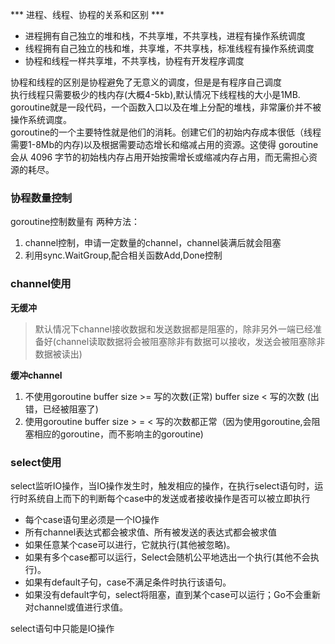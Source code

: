 *** 进程、线程、协程的关系和区别 ***  
- 进程拥有自己独立的堆和栈，不共享堆，不共享栈，进程有操作系统调度   
- 线程拥有自己独立的栈和堆，共享堆，不共享栈，标准线程有操作系统调度   
- 协程和线程一样共享堆，不共享栈，协程有开发程序调度    

协程和线程的区别是协程避免了无意义的调度，但是是有程序自己调度  
执行线程只需要极少的栈内存(大概4-5kb),默认情况下线程栈的大小是1MB. goroutine就是一段代码，一个函数入口以及在堆上分配的堆栈，非常廉价并不被操作系统调度。  
goroutine的一个主要特性就是他们的消耗。创建它们的初始内存成本很低（线程需要1-8Mb的内存)以及根据需要动态增长和缩减占用的资源。这使得 goroutine 会从 4096 字节的初始栈内存占用开始按需增长或缩减内存占用，而无需担心资源的耗尽。 


### 协程数量控制
goroutine控制数量有 两种方法：
1. channel控制，申请一定数量的channel，channel装满后就会阻塞
2. 利用sync.WaitGroup,配合相关函数Add,Done控制


### channel使用
****无缓冲****
> 默认情况下channel接收数据和发送数据都是阻塞的，除非另外一端已经准备好(channel读取数据将会被阻塞除非有数据可以接收，发送会被阻塞除非数据被读出)

****缓冲channel****
1. 不使用goroutine
buffer size >= 写的次数(正常)
buffer size < 写的次数 (出错，已经被阻塞了)
2. 使用goroutine
buffer size > = < 写的次数都正常（因为使用goroutine,会阻塞相应的goroutine，而不影响主的goroutine)


### select使用
select监听IO操作，当IO操作发生时，触发相应的操作，在执行select语句时，运行时系统自上而下的判断每个case中的发送或者接收操作是否可以被立即执行

- 每个case语句里必须是一个IO操作  
- 所有channel表达式都会被求值、所有被发送的表达式都会被求值  
- 如果任意某个case可以进行，它就执行(其他被忽略)。  
- 如果有多个case都可以运行，Select会随机公平地选出一个执行(其他不会执行)。  
- 如果有default子句，case不满足条件时执行该语句。  
- 如果没有default字句，select将阻塞，直到某个case可以运行；Go不会重新对channel或值进行求值。  

select语句中只能是IO操作